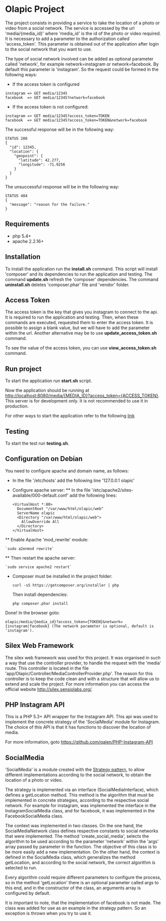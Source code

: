 # Olapic Project

The project consists in providing a service to take the location of a photo or video from a social network.
The service is accessed by the url 'media/{media_id}' where 'media_id' is the id of the photo or video required.
It is necessary to add a parameter to the authorization called 'access_token'. This parameter is obtained out of the application after login to the social network that you want to use.

The type of social network involved can be added as optional parameter called 'network', for example network=instagram or network=facebook. By default this parameter is 'instagram'.
So the request could be formed in the following ways:

* If the access token is configured

```
instagram => GET media/12345
facebook  => GET media/12345?network=facebook
```

* If the access token is not configured:

```
instagram => GET media/12345?access_token=TOKEN 
facebook  => GET media/12345?access_token=TOKEN&network=facebook
```

The successful response will be in the following way:

```
STATUS 200
{
  "id": 12345,
  "location": {
    "geopoint": {
      "latitude": 42.277,
      "longitude": -71.9256
    }
  }
}
```

The unsuccessful response will be in the following way:

```
STATUS 404
{
  "message": "reason for the failure."
}
```

## Requirements

* php 5.4+
* apache 2.2.16+

## Installation

To install the application run the **install.sh** command. This script will install 'composer' and its dependencies to run the application and testing.
The command **update.sh** refresh the 'composer' dependencies.
The command **uninstall.sh** deletes 'composer.phar' file and 'vendor' folder.

## Access Token

The access token is the key that gives you instagram to connect to the api. It is required to run the application and testing. Then, when these commands are executed, requested them to enter the access token. It is possible to assign a blank value, but we will have to add the parameter within the url.
Another alternative may be to use **update_access_token.sh** command.

To see the value of the access token, you can use **view_access_token.sh** command.

## Run project 

To start the application run **start.sh** script.

Now the application should be running at <http://localhost:8080/media/{MEDIA_ID}?access_token={ACCESS_TOKEN}>. 
This server is for development only. It is not recommended to use it in production.

For other ways to start the application refer to the following [link](http://silex.sensiolabs.org/doc/web_servers.html)

## Testing

To start the test run **testing.sh**.

## Configuration on Debian

You need to configure apache and domain name, as follows:

* In the file '/etc/hosts' add the following line '127.0.0.1 olapic'
* Configure apache server: 
** In the file '/etc/apache2/sites-available/000-default.conf' add the following lines:

  ```
  <VirtualHost *:80>
    DocumentRoot "/var/www/html/olapic/web"
    ServerName olapic
    <Directory "/var/www/html/olapic/web">
      AllowOverride All
    </Directory>
  </VirtualHost>
  ```

** Enable Apache 'mod_rewrite' module:

    `sudo a2enmod rewrite`

** Then restart the apache server:

    `sudo service apache2 restart`

* Composer must be installed in the project folder:

  `curl -sS https://getcomposer.org/installer | php`

  Then install dependencies:

  `php composer.phar install`

Done! In the browser goto: 

`olapic/media/{media_id}?access_token={TOKEN}&network={instagram|facebook} (The network parameter is optional, default is 'instagram').`

## Silex Web Framework

The silex web framework was used for this project. It was organised in such a way that use the controller provider, to handle the request with the 'media' route. This controller is located in the file 'app/Olapic/Controller/MediaControllerProvider.php'. The reason for this controller is to keep the code clean and with a structure that will allow us to extend and scale the project.
For more information you can access the official website <http://silex.sensiolabs.org/>.

## PHP Instagram API

This is a PHP 5.3+ API wrapper for the Instagram API. This api was used to implement the concrete strategy of the 'SocialMedia' module for Instagram. The choice of this API is that it has functions to discover the location of media.

For more information, goto <https://github.com/galen/PHP-Instagram-API>

## SocialMedia

'SocialMedia' is a module created with the [Strategy pattern](http://en.wikipedia.org/wiki/Strategy_pattern), to allow different implementations according to the social network, to obtain the location of a photo or video.

The strategy is implemented via an interface (SocialMediaInterface), which defines a getLocation method. This method is the algorithm that must be implemented in concrete strategies, according to the respective social network. For example for instagram, was implemented the interface in the InstagramSocialMedia class, and for facebook, it was implemented in the FacebookSocialMedia class.

The context was implemented in two classes. On the one hand, the SocialMediaNetwork class defines respective constants to social networks that were implemented. The method 'create_social_media', selects the algorithm to be used according to the parameter 'network' within the 'args' array passed by parameter in the function. The objective of this class is to be more easily add a new implementation. On the other hand, the context is defined in the SocialMedia class, which generalizes the method getLocation, and according to the social network, the correct algorithm is selected to run.

Every algorithm could require different parameters to configure the process, so in the method 'getLocation' there is an optional parameter called args to this end, and in the constructor of the class, an arguments array is configured by default.

It is important to note, that the implementation of facebook is not made. The class was added for use as an example in the strategy pattern. So an exception is thrown when you try to use it.
